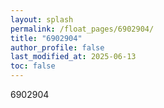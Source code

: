 ```yaml
---
layout: splash
permalink: /float_pages/6902904/
title: "6902904"
author_profile: false
last_modified_at: 2025-06-13
toc: false
---
```

 
6902904
